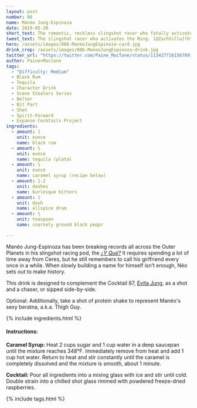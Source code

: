 ```yaml
---
layout: post
number: 86
name: Manéo Jung-Espinoza
date: 2019-05-30
short_text: The romantic, reckless slingshot racer who fatally activates the Ring.
tweet_text: The slingshot racer who activates the Ring. [@ZachVilla](https://twitter.com/ZachVilla) goes from exhilarated to crushed to determined to triumphant & makes us love every bit of it.
hero: /assets/images/086-ManeoJungEspinoza-card.jpg
drink_crop: /assets/images/086-ManeoJungEspinoza-drink.jpg
twitter_url: "https://twitter.com/Paine_MacTane/status/1134277161567891461"
author: Paine×Mactane
tags:
  - "Difficulty: Medium"
  - Black Rum
  - Tequila
  - Character Drink
  - Scene Stealers Series
  - Belter
  - Bit Part
  - Shot
  - Spirit-Forward
  - Expanse Cocktails Project
ingredients:
  - amount: 1
    unit: ounce
    name: black rum
  - amount: ½
    unit: ounce
    name: tequila (plata)
  - amount: ¼
    unit: ounce
    name: caramel syrup (recipe below)
  - amount: 1-2
    unit: dashes
    name: burlesque bitters
  - amount: 1
    unit: dash
    name: allspice dram
  - amount: ½
    unit: teaspoon
    name: coarsely ground black peppr

---
```


Manéo Jung-Espinoza has been breaking records all across the Outer Planets in his slingshot racing pod, the [*¿Y Qué?*](/cocktails/2018/12/09/y-que/) It requires spending a lot of time away from Ceres, but he still remembers to call his girlfriend every once in a while. When slowly building a name for himself isn’t enough, Néo sets out to make history. 

This drink is designed to complement the Cocktail 87, [Evita Jung](/cocktails/2019/05/30/evita-jung/), as a shot and a chaser, or sipped side-by-side. 

Optional: Additionally, take a shot of protein shake to represent Manéo's sexy beratna, a.k.a. Thigh Guy.

{% include ingredients.html %}

#### Instructions:

<strong>Caramel Syrup:</strong> Heat 2 cups sugar and 1 cup water in a deep saucepan until the mixture reaches 348°F. Immediately remove from heat and add 1 cup hot water. Return to heat and stir constantly until the caramel is completely dissolved and the mixture is smooth, about 1 minute. 

<strong>Cocktail:</strong> Pour all ingredients into a mixing glass with ice and stir until cold. Double strain into a chilled shot glass rimmed with powdered freeze-dried raspberries.

{% include tags.html %}
